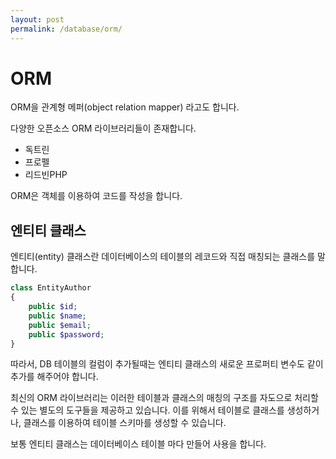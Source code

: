 ```yaml
---
layout: post
permalink: /database/orm/
---
```


# ORM
ORM을 관계형 메퍼(object relation mapper) 라고도 합니다.

다양한 오픈소스 ORM 라이브러리들이 존재합니다.
* 독트린
* 프로펠
* 리드빈PHP

ORM은 객체를 이용하여 코드를 작성을 합니다.

## 엔티티 클래스
엔티티(entity) 클래스란 데이터베이스의 테이블의 레코드와 직접 매칭되는 클래스를 말합니다.

```php
class EntityAuthor
{
    public $id;
    public $name;
    public $email;
    public $password;
}
```

따라서, DB 테이블의 컬럼이 추가될때는 엔티티 클래스의 새로운 프로퍼티 변수도 같이 추가를 해주어야 합니다.

최신의 ORM 라이브러리는 이러한 테이블과 클래스의 매칭의 구조를 자도으로 처리할 수 있는 별도의 도구들을 제공하고 있습니다.
이를 위해서 테이블로 클래스를 생성하거나, 클래스를 이용하여 테이블 스키마를 생성할 수 있습니다.


보통 엔티티 클래스는 데이터베이스 테이블 마다 만들어 사용을 합니다.